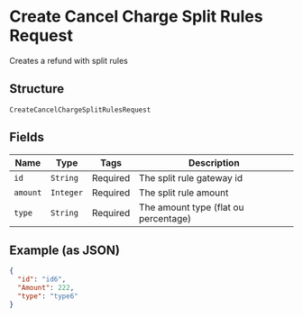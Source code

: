 
# Create Cancel Charge Split Rules Request

Creates a refund with split rules

## Structure

`CreateCancelChargeSplitRulesRequest`

## Fields

| Name | Type | Tags | Description |
|  --- | --- | --- | --- |
| `id` | `String` | Required | The split rule gateway id |
| `amount` | `Integer` | Required | The split rule amount |
| `type` | `String` | Required | The amount type (flat ou percentage) |

## Example (as JSON)

```json
{
  "id": "id6",
  "Amount": 222,
  "type": "type6"
}
```

